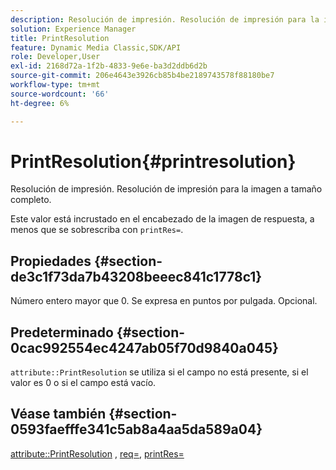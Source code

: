 ```yaml
---
description: Resolución de impresión. Resolución de impresión para la imagen a tamaño completo.
solution: Experience Manager
title: PrintResolution
feature: Dynamic Media Classic,SDK/API
role: Developer,User
exl-id: 2168d72a-1f2b-4833-9e6e-ba3d2ddb6d2b
source-git-commit: 206e4643e3926cb85b4be2189743578f88180be7
workflow-type: tm+mt
source-wordcount: '66'
ht-degree: 6%

---
```


# PrintResolution{#printresolution}

Resolución de impresión. Resolución de impresión para la imagen a tamaño completo.

Este valor está incrustado en el encabezado de la imagen de respuesta, a menos que se sobrescriba con `printRes=`.

## Propiedades {#section-de3c1f73da7b43208beeec841c1778c1}

Número entero mayor que 0. Se expresa en puntos por pulgada. Opcional.

## Predeterminado {#section-0cac992554ec4247ab05f70d9840a045}

`attribute::PrintResolution` se utiliza si el campo no está presente, si el valor es 0 o si el campo está vacío.

## Véase también {#section-0593faefffe341c5ab8a4aa5da589a04}

[attribute::PrintResolution](../../../../../../is-api/image-catalog/image-serving-api-ref/c-image-catalog-reference/c-attributes-reference/r-printresolution.md#reference-a53c6850077148c9bd88a8c5c1c400c5) , [req=](../../../../../../is-api/http-ref/image-serving-api-ref/c-http-protocol-reference/c-command-reference/r-req/r-req.md#reference-907cdb4a97034db7ad94695f25552e76), [printRes=](../../../../../../is-api/http-ref/image-serving-api-ref/c-http-protocol-reference/c-command-reference/r-printres.md#reference-84f52afff4704c4b9d58e4bbbaea1491)
